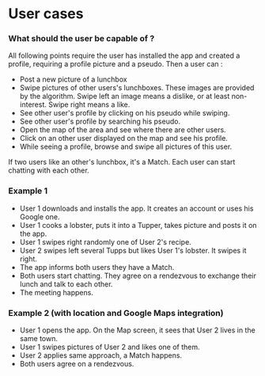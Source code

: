 # User cases
### What should the user be capable of ?
All following points require the user has installed the app and created a profile, 
requiring a profile picture and a pseudo. Then a user can :

* Post a new picture of a lunchbox
* Swipe pictures of other users's lunchboxes. These images are provided by the algorithm. 
Swipe left an image means a dislike, or at least non-interest. Swipe right means a like.
* See other user's profile by clicking on his pseudo while swiping.
* See other user's profile by searching his pseudo.
* Open the map of the area and see where there are other users.
* Click on an other user displayed on the map and see his profile.
* While seeing a profile, browse and swipe all pictures of this user.

If two users like an other's lunchbox, it's a Match. Each user can start chatting
with each other.

### Example 1
* User 1 downloads and installs the app. It creates an account or uses his Google one.
* User 1 cooks a lobster, puts it into a Tupper, takes picture and posts it on the app.
* User 1 swipes right randomly one of User 2's recipe.
* User 2 swipes left several Tupps but likes User 1's lobster. It swipes it right.
* The app informs both users they have a Match.
* Both users start chatting. They agree on a rendezvous to exchange their lunch and talk to each other.
* The meeting happens.

### Example 2 (with location and Google Maps integration)
* User 1 opens the app. On the Map screen, it sees that User 2 lives in the same town.
* User 1 swipes pictures of User 2 and likes one of them.
* User 2 applies same approach, a Match happens.
* Both users agree on a rendezvous.
